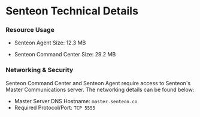 # Senteon Technical Details

### Resource Usage

- Senteon Agent Size: 12.3 MB

- Senteon Command Center Size: 29.2 MB

### Networking & Security

Senteon Command Center and Senteon Agent require access to Senteon's Master Communications server. The networking details can be found below:

- Master Server DNS Hostname: `master.senteon.co`
- Required Protocol/Port: `TCP 5555`
